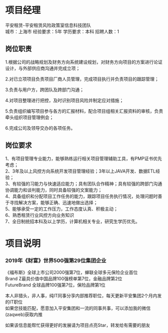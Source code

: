 # 项目经理
平安租赁-平安租赁风险政策室信息科技团队  
城市：上海市 经验要求：5年 学历要求：本科  招聘人数：1

## 岗位职责
1.根据公司的战略规划及财务方向系统建设规划，对财务方向项目的方案进行论证设计，与外部供应商沟通并完成立项；			   
   
2.对已立项项目负责项目厂商人员管理，完成项目执行并负责项目的跟踪管理；			   
   
3.负责与用户方，跨团队及跨部门沟通；			   
   
4.对项目整理进行把控，及时识别项目风险并制定应对措施；			   
   
5.负责组织编写项目参与各方的汇报材料，配合项目组相关汇报资料的审核，负责牵头组织项目管理例会；   			   
   
6.完成公司及领导交办的各项任务。

## 岗位要求
1、有项目管理专业能力，能够熟练运行相关项目管理辅助工具，有PMP证书优先考虑；			   
2、3年及以上风控方向系统开发项目管理经验；3年以上JAVA开发、数据ETL经验；			   
3、有较强的习能力与快速适应能力；具有团队合作精神；具有较强的跨部门沟通协调能力和谈判能力，同时具备较强的文案能力； 			   
4、具备组织和分配项目工作任务的能力，跟踪项目任务执行情况，处理问题时善于寻找解决方案，能够正确、迅速地做出选择；			   
5、能够承受一定的工作压力，工作态度认真、积极主动；			   
6、熟悉租赁行业风控方向业务知识			   
7、全日制统招本科及以上学历，计算机相关专业，研究生学历优先。

# 项目说明

### 2019年《财富》世界500强第29位集团企业
《福布斯》全球上市公司2000强第7位，蝉联全球多元保险企业首位  
Brand Z最具价值中国品牌100强榜单第7位，金融品牌第2位  
FutureBrand 全球品牌100强第7位，保险品牌第1位

本人非猎头，非人事，纯IT同事分享内部推荐职位，每天更新平安集团2个月内发的IT职位  
如果您技能匹配，愿意加入平安集团和一流的同事共事，可以添加我的微信(zaqweb)获取内推 

如果该信息能帮忙获得更好的发展请为项目点亮Star，转发给有需要的朋友




